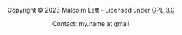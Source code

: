 <p align="center">Copyright &copy; 2023 Malcolm Lett - Licensed under <a href="https://www.gnu.org/licenses/gpl-3.0">GPL 3.0</a></p>

<p align="center">Contact: my.name at gmail</p>